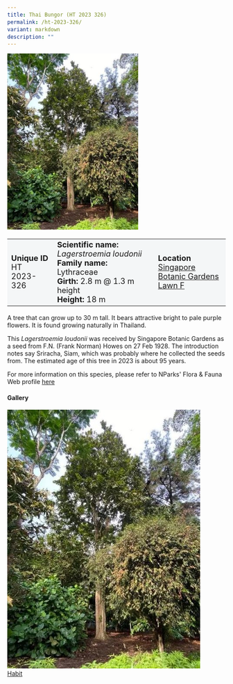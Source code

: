 ```yaml
---
title: Thai Bungor (HT 2023 326)
permalink: /ht-2023-326/
variant: markdown
description: ""
---
```

<div class="isomer-image-wrapper">
<img style="width: 60%;" src="/images/Heritage_trees_photos/laglou_ht2023-326_habit.jpg">
</div>
<table style="minWidth: 100px; font-size: 18px; background: #F4F6F7">
<tbody><tr>
<td rowspan="1" colspan="1">
<strong>Unique ID</strong>
<br>HT 2023-326
</td>
<td rowspan="1" colspan="1">
<strong>Scientific name:</strong>  <em>Lagerstroemia loudonii</em>
<br><strong>Family name:</strong> Lythraceae
<br><strong>Girth:</strong> 2.8 m @ 1.3 m height
<br><strong>Height: </strong>18 m
</td>
<td rowspan="1" colspan="1">
<strong>Location</strong><a href="https://www.onemap.gov.sg/?lat=1.3081300000000005&amp;lng=103.81537999999998">
<br>Singapore Botanic Gardens
	<br>Lawn F</a>
</td>
</tr>
</tbody></table>
<p>A tree that can grow up to 30 m tall. It bears attractive bright to pale purple flowers. It is found growing naturally in Thailand. </p>

<p>This&nbsp;<em>Lagerstroemia loudonii</em> was received by Singapore Botanic Gardens as a seed from F.N. (Frank Norman) Howes on 27 Feb 1928. The introduction notes say Sriracha, Siam, which was probably where he collected the seeds from. The estimated age of this tree in 2023 is about 95 years.</p>
	
<p>For more information on this species, please refer to NParks' Flora &amp; Fauna Web profile <a href="https://www.nparks.gov.sg/florafaunaweb/flora/2/9/2990">here</a></p>

<h4><b>Gallery</b></h4>
<div class="isomer-card-grid">
<a href="/images/Heritage_trees_photos/laglou_ht2023-326_habit.jpg" class="isomer-card">
<div class="isomer-card-image">
<div class="isomer-image-wrapper"><img src="/images/Heritage_trees_photos/laglou_ht2023-326_habit.jpg"></div></div>
<div class="isomer-card-body"><div class="isomer-card-title">Habit</div></div></a><p></p></div>